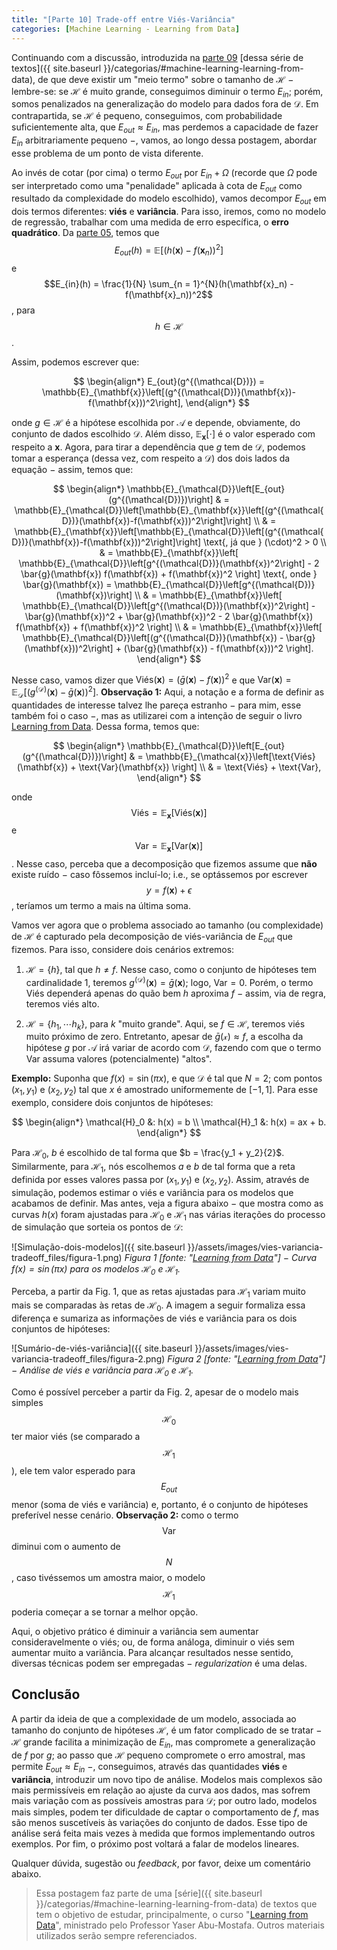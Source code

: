 ```yaml
---
title: "[Parte 10] Trade-off entre Viés-Variância"
categories: [Machine Learning - Learning from Data]
---
```


Continuando com a discussão, introduzida na [parte 09](/dimensao-vc/) [dessa série de textos]({{ site.baseurl }}/categorias/#machine-learning-learning-from-data), de que deve existir um "meio termo" sobre o tamanho de $\mathcal{H}$ $-$ lembre-se: se $\mathcal{H}$ é muito grande, conseguimos diminuir o termo $E_{in}$; porém, somos penalizados na generalização do modelo para dados fora de $\mathcal{D}$. Em contrapartida, se $\mathcal{H}$ é pequeno, conseguimos, com probabilidade suficientemente alta, que $E_{out} \approx E_{in}$, mas perdemos a capacidade de fazer $E_{in}$ arbitrariamente pequeno $-$, vamos, ao longo dessa postagem, abordar esse problema de um ponto de vista diferente.

Ao invés de cotar (por cima) o termo $E_{out}$ por $E_{in} + \Omega$ (recorde que $\Omega$ pode ser interpretado como uma "penalidade" aplicada à cota de $E_{out}$ como resultado da complexidade do modelo escolhido), vamos decompor $E_{out}$ em dois termos diferentes: **viés** e **variância**. Para isso, iremos, como no modelo de regressão, trabalhar com uma medida de erro específica, o **erro quadrático**. Da [parte 05](/modelo-de-regressao-linear/), temos que $$E_{out}(h) = \mathbb{E}\left[(h(\mathbf{x}) - f(\mathbf{x}_n))^2\right]$$ e $$E_{in}(h) = \frac{1}{N} \sum_{n = 1}^{N}(h(\mathbf{x}_n) - f(\mathbf{x}_n))^2$$, para $$h \in \mathcal{H}$$.

Assim, podemos escrever que:

$$
\begin{align*}
E_{out}(g^{(\mathcal{D})}) = \mathbb{E}_{\mathbf{x}}\left[(g^{(\mathcal{D})}(\mathbf{x})-f(\mathbf{x}))^2\right],
\end{align*}
$$

onde $g \in \mathcal{H}$ é a hipótese escolhida por $\mathcal{A}$ e depende, obviamente, do conjunto de dados escolhido $\mathcal{D}$. Além disso, $\mathbb{E}_{\mathbf{x}}\left[\cdot\right]$ é o valor esperado com respeito a $\mathbf{x}$. Agora, para tirar a dependência que $g$ tem de $\mathcal{D}$, podemos tomar a esperança (dessa vez, com respeito a $\mathcal{D}$) dos dois lados da equação $-$ assim, temos que:

$$
\begin{align*}
\mathbb{E}_{\mathcal{D}}\left[E_{out}(g^{(\mathcal{D})})\right] & = \mathbb{E}_{\mathcal{D}}\left[\mathbb{E}_{\mathbf{x}}\left[(g^{(\mathcal{D})}(\mathbf{x})-f(\mathbf{x}))^2\right]\right] \\
& = \mathbb{E}_{\mathbf{x}}\left[\mathbb{E}_{\mathcal{D}}\left[(g^{(\mathcal{D})}(\mathbf{x})-f(\mathbf{x}))^2\right]\right] \text{, já que } (\cdot)^2 > 0 \\
& = \mathbb{E}_{\mathbf{x}}\left[ \mathbb{E}_{\mathcal{D}}\left[g^{(\mathcal{D})}(\mathbf{x})^2\right] - 2 \bar{g}(\mathbf{x}) f(\mathbf{x}) + f(\mathbf{x})^2 \right] \text{, onde } \bar{g}(\mathbf{x}) = \mathbb{E}_{\mathcal{D}}\left[g^{(\mathcal{D})}(\mathbf{x})\right] \\
& = \mathbb{E}_{\mathbf{x}}\left[ \mathbb{E}_{\mathcal{D}}\left[g^{(\mathcal{D})}(\mathbf{x})^2\right] - \bar{g}(\mathbf{x})^2 + \bar{g}(\mathbf{x})^2 - 2 \bar{g}(\mathbf{x}) f(\mathbf{x}) + f(\mathbf{x})^2 \right] \\
& = \mathbb{E}_{\mathbf{x}}\left[ \mathbb{E}_{\mathcal{D}}\left[(g^{(\mathcal{D})}(\mathbf{x}) - \bar{g}(\mathbf{x}))^2\right] + (\bar{g}(\mathbf{x}) - f(\mathbf{x}))^2 \right].
\end{align*}
$$

Nesse caso, vamos dizer que $\text{Viés}(\mathbf{x}) = (\bar{g}(\mathbf{x}) - f(\mathbf{x}))^2$ e que $\text{Var}(\mathbf{x}) = \mathbb{E}_{\mathcal{D}}\left[( g^{(\mathcal{D})}(\mathbf{x}) - \bar{g}(\mathbf{x}))^2\right]$. **Observação 1:** Aqui, a notação e a forma de definir as quantidades de interesse talvez lhe pareça estranho $-$ para mim, esse também foi o caso $-$, mas as utilizarei com a intenção de seguir o livro [Learning from Data](http://www.work.caltech.edu/textbook.html). Dessa forma, temos que:

$$
\begin{align*}
\mathbb{E}_{\mathcal{D}}\left[E_{out}(g^{(\mathcal{D})})\right] & = \mathbb{E}_{\mathcal{x}}\left[\text{Viés}(\mathbf{x}) + \text{Var}(\mathbf{x}) \right] \\
& = \text{Viés} + \text{Var},
\end{align*}
$$

onde $$\text{Viés} = \mathbb{E}_{\mathbf{x}}\left[\text{Viés}(\mathbf{x})\right]$$ e $$\text{Var} = \mathbb{E}_{\mathbf{x}}\left[\text{Var}(\mathbf{x})\right]$$. Nesse caso, perceba que a decomposição que fizemos assume que **não** existe ruído $-$ caso fôssemos incluí-lo; i.e., se optássemos por escrever $$y = f(\mathbf{x}) + \epsilon$$, teríamos um termo a mais na última soma.

Vamos ver agora que o problema associado ao tamanho (ou complexidade) de $\mathcal{H}$ é capturado pela decomposição de viés-variância de $E_{out}$ que fizemos. Para isso, considere dois cenários extremos:

1. $\mathcal{H} = \lbrace h \rbrace$, tal que $h \neq f$. Nesse caso, como o conjunto de hipóteses tem cardinalidade $1$, teremos $g^{(\mathcal{D})}(\mathbf{x}) = \bar{g}(\mathbf{x})$; logo, $\text{Var} = 0$. Porém, o termo $\text{Viés}$ dependerá apenas do quão bem $h$ aproxima $f$ $-$ assim, via de regra, teremos viés alto.

2. $\mathcal{H} = \lbrace h_1, \cdots h_k \rbrace$, para $k$ "muito grande". Aqui, se $f \in \mathcal{H}$, teremos viés muito próximo de zero. Entretanto, apesar de $\bar{g}(\mathcal{x}) \approx f$, a escolha da hipótese $g$ por $\mathcal{A}$ irá variar de acordo com $\mathcal{D}$, fazendo com que o termo $\text{Var}$ assuma valores (potencialmente) "altos".

**Exemplo:** Suponha que $f(x) = \sin(\pi x)$, e que $\mathcal{D}$ é tal que $N = 2$; com pontos $(x_1, y_1)$ e $(x_2, y_2)$ tal que $x$ é amostrado uniformemente de $[-1, 1]$. Para esse exemplo, considere dois conjuntos de hipóteses:

$$
\begin{align*}
\mathcal{H}_0 &: h(x) = b \\
\mathcal{H}_1 &: h(x) = ax + b.
\end{align*}
$$

Para $\mathcal{H}_0$, $b$ é escolhido de tal forma que $b = \frac{y_1 + y_2}{2}$. Similarmente, para $\mathcal{H}_1$, nós escolhemos $a$ e $b$ de tal forma que a reta definida por esses valores passa por $(x_1, y_1)$ e $(x_2, y_2)$. Assim, através de simulação, podemos estimar o viés e variância para os modelos que acabamos de definir. Mas antes, veja a figura abaixo $-$ que mostra como as curvas $h(x)$ foram ajustadas para $\mathcal{H}_0$ e $\mathcal{H}_1$ nas várias iterações do processo de simulação que sorteia os pontos de $\mathcal{D}$:

![Simulação-dois-modelos]({{ site.baseurl }}/assets/images/vies-variancia-tradeoff_files/figura-1.png)
*Figura 1 \[fonte: "[Learning from Data](http://www.work.caltech.edu/textbook.html)"\] $-$ Curva $f(x) = \sin(\pi x)$ para os modelos $\mathcal{H}_0$ e $\mathcal{H}_1$.*

Perceba, a partir da Fig. 1, que as retas ajustadas para $\mathcal{H}_1$ variam muito mais se comparadas às retas de $\mathcal{H}_0$. A imagem a seguir formaliza essa diferença e sumariza as informações de viés e variância para os dois conjuntos de hipóteses: 

![Sumário-de-viés-variância]({{ site.baseurl }}/assets/images/vies-variancia-tradeoff_files/figura-2.png)
*Figura 2 \[fonte: "[Learning from Data](http://www.work.caltech.edu/textbook.html)"\] $-$ Análise de viés e variância para $\mathcal{H}_0$ e $\mathcal{H}_1$.*

Como é possível perceber a partir da Fig. 2, apesar de o modelo mais simples $$\mathcal{H}_0$$ ter maior viés (se comparado a $$\mathcal{H}_1$$), ele tem valor esperado para $$E_{out}$$ menor (soma de viés e variância) e, portanto, é o conjunto de hipóteses preferível nesse cenário. **Observação 2:** como o termo $$\text{Var}$$ diminui com o aumento de $$N$$, caso tivéssemos um amostra maior, o modelo $$\mathcal{H}_1$$ poderia começar a se tornar a melhor opção.

Aqui, o objetivo prático é diminuir a variância sem aumentar consideravelmente o viés; ou, de forma análoga, diminuir o viés sem aumentar muito a variância. Para alcançar resultados nesse sentido, diversas técnicas podem ser empregadas $-$ *regularization* é uma delas.

## Conclusão

A partir da ideia de que a complexidade de um modelo, associada ao tamanho do conjunto de hipóteses $\mathcal{H}$, é um fator complicado de se tratar $-$ $\mathcal{H}$ grande facilita a minimização de $E_{in}$, mas compromete a generalização de $f$ por $g$; ao passo que $\mathcal{H}$ pequeno compromete o erro amostral, mas permite $E_{out} \approx E_{in}$ $-$, conseguimos, através das quantidades **viés** e **variância**, introduzir um novo tipo de análise. Modelos mais complexos são mais permissíveis em relação ao ajuste da curva aos dados, mas sofrem mais variação com as possíveis amostras para $\mathcal{D}$; por outro lado, modelos mais simples, podem ter dificuldade de captar o comportamento de $f$, mas são menos suscetíveis às variações do conjunto de dados. Esse tipo de análise será feita mais vezes à medida que formos implementando outros exemplos. Por fim, o próximo post voltará a falar de modelos lineares.


Qualquer dúvida, sugestão ou *feedback*, por favor, deixe um comentário abaixo.

> Essa postagem faz parte de uma [série]({{ site.baseurl }}/categorias/#machine-learning-learning-from-data) de textos que tem o objetivo de estudar, principalmente, o curso "[Learning from Data](http://www.work.caltech.edu/telecourse.html)", ministrado pelo Professor Yaser Abu-Mostafa. Outros materiais utilizados serão sempre referenciados.